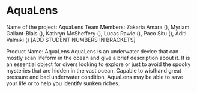 # AquaLens
Name of the project: AquaLens
Team Members: Zakaria Amara (), Myriam Gallant-Blais (), Kathryn McSheffery (), Lucas Rawle (), Paco Situ (), Aditi Valmiki ()
[ADD STUDENT NUMBERS IN BRACKETS]

Product Name: AquaLens
AquaLens is an underwater device that can mostly scan lifeform in the ocean and give a brief description about it. It is an essential object for divers looking to explore or just to avoid the spooky mysteries that are hidden in the vast ocean. Capable to wisthand great pressure and bad underwater condition, AquaLens may be able to save your life or to help you identify sunken riches.